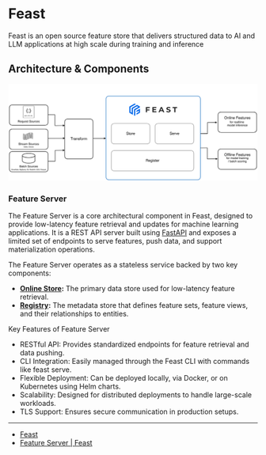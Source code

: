# Feast

Feast is an open source feature store that delivers structured data to AI and LLM applications at high scale during training and inference

## Architecture & Components

[![](feast-architecture-diagram.png)](https://docs.feast.dev/~gitbook/image?url=https%3A%2F%2F4281452468-files.gitbook.io%2F%7E%2Ffiles%2Fv0%2Fb%2Fgitbook-x-prod.appspot.com%2Fo%2Fspaces%252FVWV6TjtRNriIOFmO1P1S%252Fuploads%252Fgit-blob-9f7df7c01969608f5a8b1d48b21f20ddeaed5590%252Ffeast_marchitecture.png%3Falt%3Dmedia&width=400&dpr=3&quality=100&sign=dbcc68f3&sv=2)

### Feature Server

The Feature Server is a core architectural component in Feast, designed to provide low-latency feature retrieval and updates for machine learning applications. It is a REST API server built using [FastAPI](https://fastapi.tiangolo.com/) and exposes a limited set of endpoints to serve features, push data, and support materialization operations.

The Feature Server operates as a stateless service backed by two key components:

- **[Online Store](https://docs.feast.dev/getting-started/components/online-store):** The primary data store used for low-latency feature retrieval.
- **[Registry](https://docs.feast.dev/getting-started/components/registry):** The metadata store that defines feature sets, feature views, and their relationships to entities.

Key Features of Feature Server

- RESTful API: Provides standardized endpoints for feature retrieval and data pushing.
- CLI Integration: Easily managed through the Feast CLI with commands like feast serve.
- Flexible Deployment: Can be deployed locally, via Docker, or on Kubernetes using Helm charts.
- Scalability: Designed for distributed deployments to handle large-scale workloads.
- TLS Support: Ensures secure communication in production setups.

---


- [Feast](https://feast.dev/)
- [Feature Server | Feast](https://docs.feast.dev/getting-started/components/feature-server)
